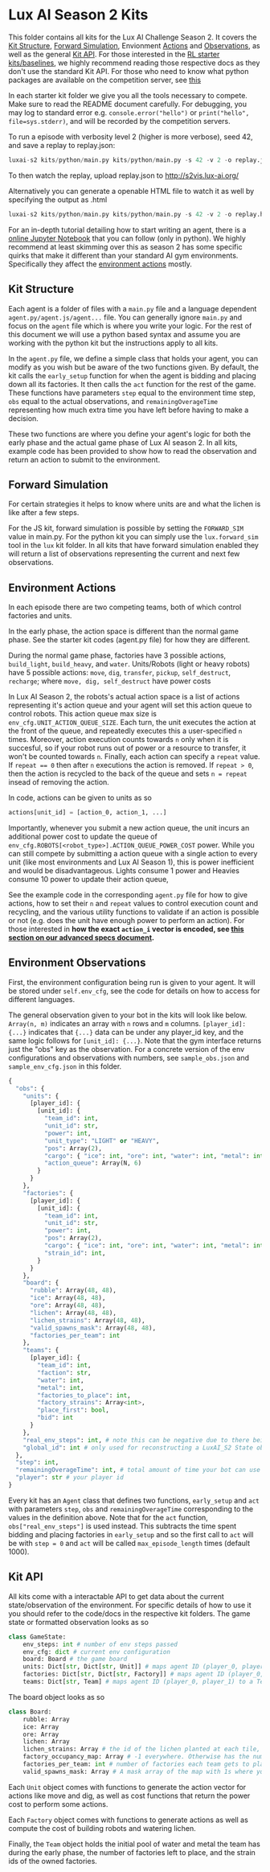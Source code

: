 # Lux AI Season 2 Kits

This folder contains all kits for the Lux AI Challenge Season 2. It covers the [Kit Structure](#kit-structure), [Forward Simulation](#forward-simulation), Envionment [Actions](#environment-actions) and [Observations](#environment-observations), as well as the general [Kit API](#kit-api). For those interested in the [RL starter kits/baselines](https://github.com/Lux-AI-Challenge/Lux-Design-S2/tree/main/kits/rl), we highly recommend reading those respective docs as they don't use the standard Kit API. For those who need to know what python packages are available on the competition server, see [this](https://github.com/Lux-AI-Challenge/Lux-Design-S2/tree/main/kits/available_packages.txt)

In each starter kit folder we give you all the tools necessary to compete. Make sure to read the README document carefully. For debugging, you may log to standard error e.g. `console.error("hello")` or `print("hello", file=sys.stderr)`, and will be recorded by the competition servers.

To run a episode with verbosity level 2 (higher is more verbose), seed 42, and save a replay to replay.json:

```python
luxai-s2 kits/python/main.py kits/python/main.py -s 42 -v 2 -o replay.json
```

To then watch the replay, upload replay.json to http://s2vis.lux-ai.org/

Alternatively you can generate a openable HTML file to watch it as well by specifying the output as .html

```python
luxai-s2 kits/python/main.py kits/python/main.py -s 42 -v 2 -o replay.html
```

For an in-depth tutorial detailing how to start writing an agent, there is a [online Jupyter Notebook](https://www.kaggle.com/code/stonet2000/lux-ai-challenge-season-2-tutorial-python) that you can follow (only in python). We highly recommend at least skimming over this as season 2 has some specific quirks that make it different than your standard AI gym environments. Specifically they affect the [environment actions](#environment-actions) mostly.

## Kit Structure

Each agent is a folder of files with a `main.py` file and a language dependent `agent.py/agent.js/agent...` file. You can generally ignore `main.py` and focus on the `agent` file which is where you write your logic. For the rest of this document we will use a python based syntax and assume you are working with the python kit but the instructions apply to all kits.

In the `agent.py` file, we define a simple class that holds your agent, you can modify as you wish but be aware of the two functions given. By default, the kit calls the `early_setup` function for when the agent is bidding and placing down all its factories. It then calls the `act` function for the rest of the game. These functions have parameters `step` equal to the environment time step, `obs` equal to the actual observations, and `remainingOverageTime` representing how much extra time you have left before having to make a decision.

These two functions are where you define your agent's logic for both the early phase and the actual game phase of Lux AI season 2. In all kits, example code has been provided to show how to read the observation and return an action to submit to the environment.

## Forward Simulation

For certain strategies it helps to know where units are and what the lichen is like after a few steps.

For the JS kit, forward simulation is possible by setting the `FORWARD_SIM` value in main.py. For the python kit you can simply use the `lux.forward_sim` tool in the `lux` kit folder. In all kits that have forward simulation enabled they will return a list of observations representing the current and next few observations.

## Environment Actions

In each episode there are two competing teams, both of which control factories and units.

In the early phase, the action space is different than the normal game phase. See the starter kit codes (agent.py file) for how they are different.

During the normal game phase, factories have 3 possible actions, `build_light`, `build_heavy`, and `water`. Units/Robots (light or heavy robots) have 5 possible actions: `move`, `dig`, `transfer`, `pickup`, `self_destruct`, `recharge`; where `move, dig, self_destruct` have power costs

In Lux AI Season 2, the robots's actual action space is a list of actions representing it's action queue and your agent will set this action queue to control robots. This action queue max size is `env_cfg.UNIT_ACTION_QUEUE_SIZE`. Each turn, the unit executes the action at the front of the queue, and repeatedly executes this a user-specified `n` times. Moreover, action execution counts towards `n` only when it is succesful, so if your robot runs out of power or a resource to transfer, it won't be counted towards `n`. Finally, each action can specify a `repeat` value. If `repeat == 0` then after `n` executions the action is removed. If `repeat > 0`, then the action is recycled to the back of the queue and sets `n = repeat` insead of removing the action.

In code, actions can be given to units as so

```python
actions[unit_id] = [action_0, action_1, ...]
```

Importantly, whenever you submit a new action queue, the unit incurs an additional power cost to update the queue of `env_cfg.ROBOTS[<robot_type>].ACTION_QUEUE_POWER_COST` power. While you can still compete by submitting a action queue with a single action to every unit (like most environments and Lux AI Season 1), this is power inefficient and would be disadvantageous. Lights consume 1 power and Heavies consume 10 power to update their action queue,

See the example code in the corresponding `agent.py` file for how to give actions, how to set their `n` and `repeat` values to control execution count and recycling, and the various utility functions to validate if an action is possible or not (e.g. does the unit have enough power to perform an action). For those interested in **how the exact `action_i` vector is encoded, see [this section on our advanced specs document](https://github.com/Lux-AI-Challenge/Lux-Design-S2/blob/main/docs/advanced_specs.md#action-vector-encoding).**

## Environment Observations

First, the environment configuration being run is given to your agent. It will be stored under `self.env_cfg`, see the code for details on how to access for different languages.

The general observation given to your bot in the kits will look like below. `Array(n, m)` indicates an array with `n` rows and `m` columns. `[player_id]: {...}` indicates that `{...}` data can be under any player_id key, and the same logic follows for `[unit_id]: {...}`. Note that the gym interface returns just the "obs" key as the observation. For a concrete version of the env configurations and observations with numbers, see `sample_obs.json` and `sample_env_cfg.json` in this folder.

```python
{
  "obs": {
    "units": {
      [player_id]: {
        [unit_id]: {
          "team_id": int,
          "unit_id": str,
          "power": int,
          "unit_type": "LIGHT" or "HEAVY",
          "pos": Array(2),
          "cargo": { "ice": int, "ore": int, "water": int, "metal": int },
          "action_queue": Array(N, 6)
        }
      }
    },
    "factories": {
      [player_id]: {
        [unit_id]: {
          "team_id": int,
          "unit_id": str,
          "power": int,
          "pos": Array(2),
          "cargo": { "ice": int, "ore": int, "water": int, "metal": int },
          "strain_id": int,
        }
      }
    },
    "board": {
      "rubble": Array(48, 48),
      "ice": Array(48, 48),
      "ore": Array(48, 48),
      "lichen": Array(48, 48),
      "lichen_strains": Array(48, 48),
      "valid_spawns_mask": Array(48, 48),
      "factories_per_team": int
    },
    "teams": {
      [player_id]: {
        "team_id": int,
        "faction": str,
        "water": int,
        "metal": int,
        "factories_to_place": int,
        "factory_strains": Array<int>,
        "place_first": bool,
        "bid": int
      }
    },
    "real_env_steps": int, # note this can be negative due to there being two phases of gameplay
    "global_id": int # only used for reconstructing a LuxAI_S2 State object
  },
  "step": int,
  "remainingOverageTime": int, # total amount of time your bot can use whenever it exceeds 2s in a turn
  "player": str # your player id
}
```

Every kit has an `Agent` class that defines two functions, `early_setup` and `act` with parameters `step`, `obs` and `remainingOverageTime` corresponding to the values in the definition above. Note that for the `act` function, `obs["real_env_steps"]` is used instead. This subtracts the time spent bidding and placing factories in `early_setup` and so the first call to `act` will be with `step = 0` and `act` will be called `max_episode_length` times (default 1000).

## Kit API

All kits come with a interactable API to get data about the current state/observation of the environment. For specific details of how to use it you should refer to the code/docs in the respective kit folders. The game state or formatted observation looks as so
```python
class GameState:
    env_steps: int # number of env steps passed
    env_cfg: dict # current env configuration
    board: Board # the game board
    units: Dict[str, Dict[str, Unit]] # maps agent ID (player_0, player_1) to a dictionary mapping unit ID to unit objects
    factories: Dict[str, Dict[str, Factory]] # maps agent ID (player_0, player_1) to a dictionary mapping unit ID to factory objects
    teams: Dict[str, Team] # maps agent ID (player_0, player_1) to a Team object
```

The board object looks as so

```python
class Board:
    rubble: Array
    ice: Array
    ore: Array
    lichen: Array
    lichen_strains: Array # the id of the lichen planted at each tile, corresponds with factory.strain_id
    factory_occupancy_map: Array # -1 everywhere. Otherwise has the numerical ID of the factory (equivalent to factory.strain_id) that occupies that tile
    factories_per_team: int # number of factories each team gets to place initially
    valid_spawns_mask: Array # A mask array of the map with 1s where you can spawn a factory and 0s where you can't
```

Each `Unit` object comes with functions to generate the action vector for actions like move and dig, as well as cost functions that return the power cost to perform some actions.

Each `Factory` object comes with functions to generate actions as well as compute the cost of building robots and watering lichen.

Finally, the `Team` object holds the initial pool of water and metal the team has during the early phase, the number of factories left to place, and the strain ids of the owned factories.
